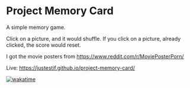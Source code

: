 # Project Memory Card

A simple memory game.

Click on a picture, and it would shuffle. If you click on a picture, already clicked, the score would reset.

I got the movie posters from https://www.reddit.com/r/MoviePosterPorn/

Live: https://justestif.github.io/project-memory-card/

[![wakatime](https://wakatime.com/badge/user/89e59f6c-302c-4dd1-a1bd-00584bfed206/project/e8f6c58e-f65d-4764-8cc3-7b381589f075.svg)](https://wakatime.com/badge/user/89e59f6c-302c-4dd1-a1bd-00584bfed206/project/e8f6c58e-f65d-4764-8cc3-7b381589f075)
